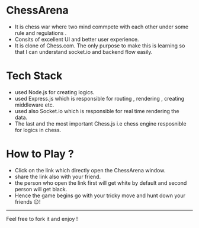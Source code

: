 ﻿# ChessArena
- It is chess war where two mind commpete with each other under some rule and regulations .
- Consits of excellent UI and better user experience.
- It is clone of Chess.com. The only purpose to make this is learning so that I can understand socket.io and backend flow easily.

# Tech Stack 
- used Node.js for creating logics.
- used Express.js which is responsible for routing , rendering , creating middleware etc.
- used also Socket.io which is responsible for real time rendering the data.
- The last and the most important Chess.js i.e chess engine resposnible for logics in chess.

# How to Play ?
- Click on the link which directly open the ChessArena window.
- share the link also with your friend. 
- the person who open the link first will get white by default and second person will get black. 
- Hence the game begins go with your tricky move and hunt down your friends 😉!
  
---

Feel free to fork it and enjoy !

